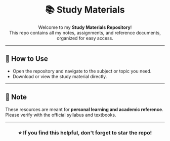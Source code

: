 <h1 style="text-align:center;">📚 Study Materials</h1>

<p style="text-align:center;">
  Welcome to my <b>Study Materials Repository</b>!<br>
  This repo contains all my notes, assignments, and reference documents, organized for easy access.
</p>

<hr>

<h2>🚀 How to Use</h2>
<ul>
  <li>Open the repository and navigate to the subject or topic you need.</li>
  <li>Download or view the study material directly.</li>
</ul>

<hr>

<h2>📌 Note</h2>
<p>
  These resources are meant for <b>personal learning and academic reference</b>.<br>
  Please verify with the official syllabus and textbooks.
</p>

<hr>

<h3 style="text-align:center;">⭐ If you find this helpful, don't forget to star the repo!</h3>
